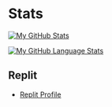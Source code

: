 # Stats

[![My GitHub Stats](https://github-readme-stats.vercel.app/api/?username=Mr-Cuda&count_private=true&theme=radical&showicons=true)]()


[![My GitHub Language Stats](https://github-readme-stats.vercel.app/api/top-langs/?username=Mr-Cuda&langs_count=5&theme=radical)]()


## Replit


- [Replit Profile](https://replit.com/@MrCuda)
